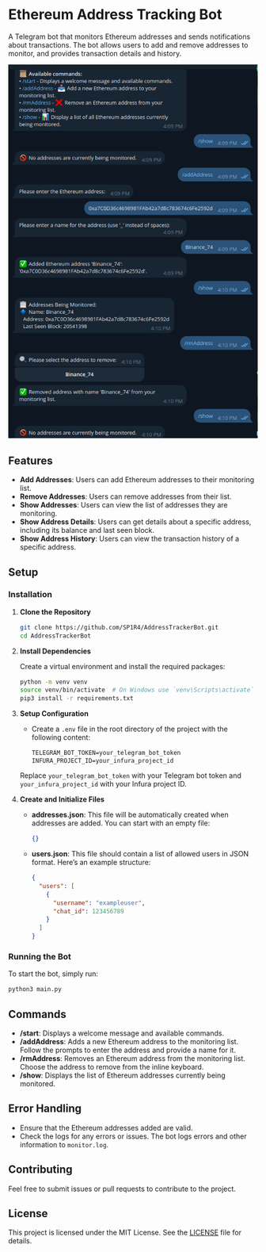 # Ethereum Address Tracking Bot

A Telegram bot that monitors Ethereum addresses and sends notifications about transactions. The bot allows users to add and remove addresses to monitor, and provides transaction details and history.

![Diagram of Project Architecture](assets/example_image.png)


## Features

- **Add Addresses**: Users can add Ethereum addresses to their monitoring list.
- **Remove Addresses**: Users can remove addresses from their list.
- **Show Addresses**: Users can view the list of addresses they are monitoring.
- **Show Address Details**: Users can get details about a specific address, including its balance and last seen block.
- **Show Address History**: Users can view the transaction history of a specific address.

## Setup

### Installation

1. **Clone the Repository**

   ```bash
   git clone https://github.com/SP1R4/AddressTrackerBot.git
   cd AddressTrackerBot
   ```

2. **Install Dependencies**

   Create a virtual environment and install the required packages:

   ```bash
   python -m venv venv
   source venv/bin/activate  # On Windows use `venv\Scripts\activate`
   pip3 install -r requirements.txt
   ```

3. **Setup Configuration**

   - Create a `.env` file in the root directory of the project with the following content:

     ```plaintext
     TELEGRAM_BOT_TOKEN=your_telegram_bot_token
     INFURA_PROJECT_ID=your_infura_project_id
     ```

   Replace `your_telegram_bot_token` with your Telegram bot token and `your_infura_project_id` with your Infura project ID.

4. **Create and Initialize Files**

   - **addresses.json**: This file will be automatically created when addresses are added. You can start with an empty file:

     ```json
     {}
     ```

   - **users.json**: This file should contain a list of allowed users in JSON format. Here’s an example structure:

     ```json
     {
       "users": [
         {
           "username": "exampleuser",
           "chat_id": 123456789
         }
       ]
     }
     ```

### Running the Bot

To start the bot, simply run:

```bash
python3 main.py
```

## Commands

- **/start**: Displays a welcome message and available commands.
- **/addAddress**: Adds a new Ethereum address to the monitoring list. Follow the prompts to enter the address and provide a name for it.
- **/rmAddress**: Removes an Ethereum address from the monitoring list. Choose the address to remove from the inline keyboard.
- **/show**: Displays the list of Ethereum addresses currently being monitored.

## Error Handling

- Ensure that the Ethereum addresses added are valid.
- Check the logs for any errors or issues. The bot logs errors and other information to `monitor.log`.

## Contributing

Feel free to submit issues or pull requests to contribute to the project.

## License

This project is licensed under the MIT License. See the [LICENSE](LICENSE) file for details.
